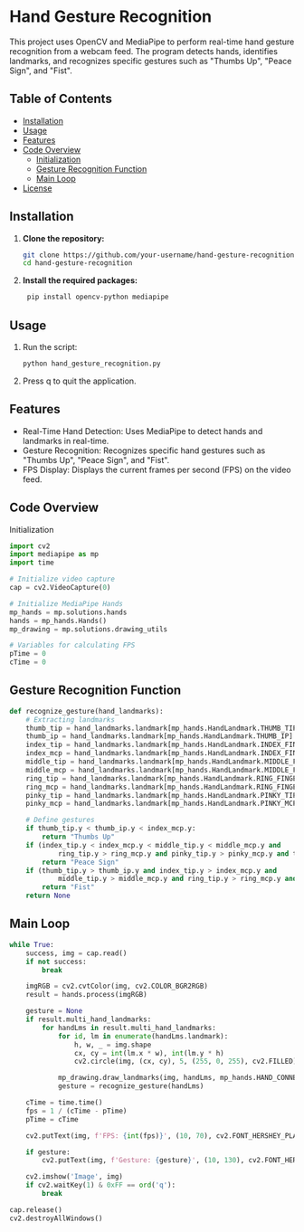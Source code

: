 # Hand Gesture Recognition

This project uses OpenCV and MediaPipe to perform real-time hand gesture recognition from a webcam feed. The program detects hands, identifies landmarks, and recognizes specific gestures such as "Thumbs Up", "Peace Sign", and "Fist".

## Table of Contents
- [Installation](#installation)
- [Usage](#usage)
- [Features](#features)
- [Code Overview](#code-overview)
  - [Initialization](#initialization)
  - [Gesture Recognition Function](#gesture-recognition-function)
  - [Main Loop](#main-loop)
- [License](#license)

## Installation

1. **Clone the repository:**
   ```bash
   git clone https://github.com/your-username/hand-gesture-recognition.git
   cd hand-gesture-recognition

2. **Install the required packages:**
   ```bash
    pip install opencv-python mediapipe
   
## Usage
1. Run the script:
    ```bash
    python hand_gesture_recognition.py

2. Press q to quit the application.

## Features
- Real-Time Hand Detection: Uses MediaPipe to detect hands and landmarks in real-time.
- Gesture Recognition: Recognizes specific hand gestures such as "Thumbs Up", "Peace Sign", and "Fist".
- FPS Display: Displays the current frames per second (FPS) on the video feed.

## Code Overview
Initialization
```python
import cv2
import mediapipe as mp
import time

# Initialize video capture
cap = cv2.VideoCapture(0)

# Initialize MediaPipe Hands
mp_hands = mp.solutions.hands
hands = mp_hands.Hands()
mp_drawing = mp.solutions.drawing_utils

# Variables for calculating FPS
pTime = 0
cTime = 0
```

## Gesture Recognition Function
```python
def recognize_gesture(hand_landmarks):
    # Extracting landmarks
    thumb_tip = hand_landmarks.landmark[mp_hands.HandLandmark.THUMB_TIP]
    thumb_ip = hand_landmarks.landmark[mp_hands.HandLandmark.THUMB_IP]
    index_tip = hand_landmarks.landmark[mp_hands.HandLandmark.INDEX_FINGER_TIP]
    index_mcp = hand_landmarks.landmark[mp_hands.HandLandmark.INDEX_FINGER_MCP]
    middle_tip = hand_landmarks.landmark[mp_hands.HandLandmark.MIDDLE_FINGER_TIP]
    middle_mcp = hand_landmarks.landmark[mp_hands.HandLandmark.MIDDLE_FINGER_MCP]
    ring_tip = hand_landmarks.landmark[mp_hands.HandLandmark.RING_FINGER_TIP]
    ring_mcp = hand_landmarks.landmark[mp_hands.HandLandmark.RING_FINGER_MCP]
    pinky_tip = hand_landmarks.landmark[mp_hands.HandLandmark.PINKY_TIP]
    pinky_mcp = hand_landmarks.landmark[mp_hands.HandLandmark.PINKY_MCP]

    # Define gestures
    if thumb_tip.y < thumb_ip.y < index_mcp.y:
        return "Thumbs Up"
    if (index_tip.y < index_mcp.y < middle_tip.y < middle_mcp.y and
            ring_tip.y > ring_mcp.y and pinky_tip.y > pinky_mcp.y and thumb_tip.y > thumb_ip.y):
        return "Peace Sign"
    if (thumb_tip.y > thumb_ip.y and index_tip.y > index_mcp.y and
            middle_tip.y > middle_mcp.y and ring_tip.y > ring_mcp.y and pinky_tip.y > pinky_mcp.y):
        return "Fist"
    return None
```

## Main Loop
```python
while True:
    success, img = cap.read()
    if not success:
        break

    imgRGB = cv2.cvtColor(img, cv2.COLOR_BGR2RGB)
    result = hands.process(imgRGB)

    gesture = None
    if result.multi_hand_landmarks:
        for handLms in result.multi_hand_landmarks:
            for id, lm in enumerate(handLms.landmark):
                h, w, _ = img.shape
                cx, cy = int(lm.x * w), int(lm.y * h)
                cv2.circle(img, (cx, cy), 5, (255, 0, 255), cv2.FILLED)

            mp_drawing.draw_landmarks(img, handLms, mp_hands.HAND_CONNECTIONS)
            gesture = recognize_gesture(handLms)

    cTime = time.time()
    fps = 1 / (cTime - pTime)
    pTime = cTime

    cv2.putText(img, f'FPS: {int(fps)}', (10, 70), cv2.FONT_HERSHEY_PLAIN, 3, (255, 0, 255), 3)

    if gesture:
        cv2.putText(img, f'Gesture: {gesture}', (10, 130), cv2.FONT_HERSHEY_PLAIN, 3, (0, 255, 0), 3)

    cv2.imshow('Image', img)
    if cv2.waitKey(1) & 0xFF == ord('q'):
        break

cap.release()
cv2.destroyAllWindows()
```
